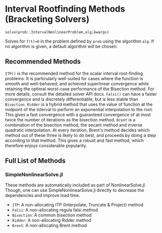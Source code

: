 # Interval Rootfinding Methods (Bracketing Solvers)

`solve(prob::IntervalNonlinearProblem,alg;kwargs)`

Solves for ``f(t)=0`` in the problem defined by `prob` using the algorithm
`alg`. If no algorithm is given, a default algorithm will be chosen.

## Recommended Methods

`ITP()` is the recommended method for the scalar interval root-finding problems. It is particularly well-suited for cases where the function is smooth and well-behaved; and achieved superlinear convergence while retaining the optimal worst-case performance of the Bisection method. For more details, consult the detailed solver API docs. 
`Falsi()` can have a faster convergence and is discretely differentiable, but is
less stable than `Bisection`.
`Ridder` is a hybrid method that uses the value of function at the midpoint of the interval to perform an exponential interpolation to the root. This gives a fast convergence with a guaranteed convergence of at most twice the number of iterations as the bisection method.
`Brent` is a combination of the bisection method, the secant method and inverse quadratic interpolation. At every iteration, Brent's method decides which method out of these three is likely to do best, and proceeds by doing a step according to that method. This gives a robust and fast method, which therefore enjoys considerable popularity.

## Full List of Methods

### SimpleNonlinearSolve.jl

These methods are automatically included as part of NonlinearSolve.jl. Though, one can use
SimpleNonlinearSolve.jl directly to decrease the dependencies and improve load time.

  - `ITP`: A non-allocating ITP (Interpolate, Truncate & Project) method
  - `Falsi`: A non-allocating regula falsi method
  - `Bisection`: A common bisection method
  - `Ridder`: A non-allocating Ridder method
  - `Brent`: A non-allocating Brent method

